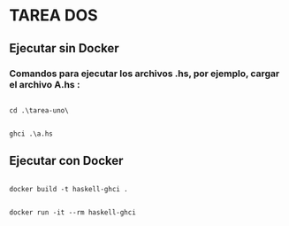 # TAREA DOS


## Ejecutar sin Docker

### Comandos para ejecutar los archivos .hs, por ejemplo, cargar el archivo A.hs :

<code>
cd .\tarea-uno\
<br/> 
ghci .\a.hs
</code>

## Ejecutar con Docker

<code>
docker build -t haskell-ghci .
<br/> 
docker run -it --rm haskell-ghci
</code>
